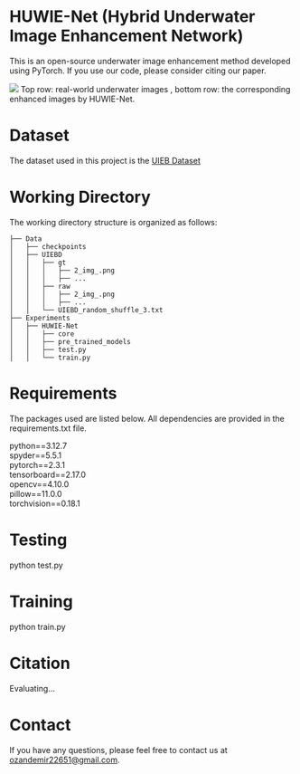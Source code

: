 # HUWIE-Net (Hybrid Underwater Image Enhancement Network)

This is an open-source underwater image enhancement method developed using PyTorch. If you use our code, please consider citing our paper.

![](./im.png)
Top row: real-world underwater images , bottom row: the corresponding enhanced images by HUWIE-Net.

# Dataset
The dataset used in this project is the [UIEB Dataset](https://li-chongyi.github.io/proj_benchmark.html)

# Working Directory
The working directory structure is organized as follows:

    ├── Data
    │   ├── checkpoints
    │   ├── UIEBD
    │   │   ├── gt
    │   │   │   ├── 2_img_.png
    │   │   │   ├── ...
    │   │   ├── raw
    │   │   │   ├── 2_img_.png
    │   │   │   ├── ...
    │   │   └── UIEBD_random_shuffle_3.txt
    ├── Experiments
    │   ├── HUWIE-Net
    │   │   ├── core
    │   │   ├── pre_trained_models
    │   │   ├── test.py
    │   │   └── train.py

# Requirements
The packages used are listed below. All dependencies are provided in the requirements.txt file.  

python==3.12.7  
spyder==5.5.1  
pytorch==2.3.1  
tensorboard==2.17.0  
opencv==4.10.0  
pillow==11.0.0  
torchvision==0.18.1  

# Testing

python test.py

# Training

python train.py

# Citation

Evaluating...

# Contact

If you have any questions, please feel free to contact us at ozandemir22651@gmail.com.

